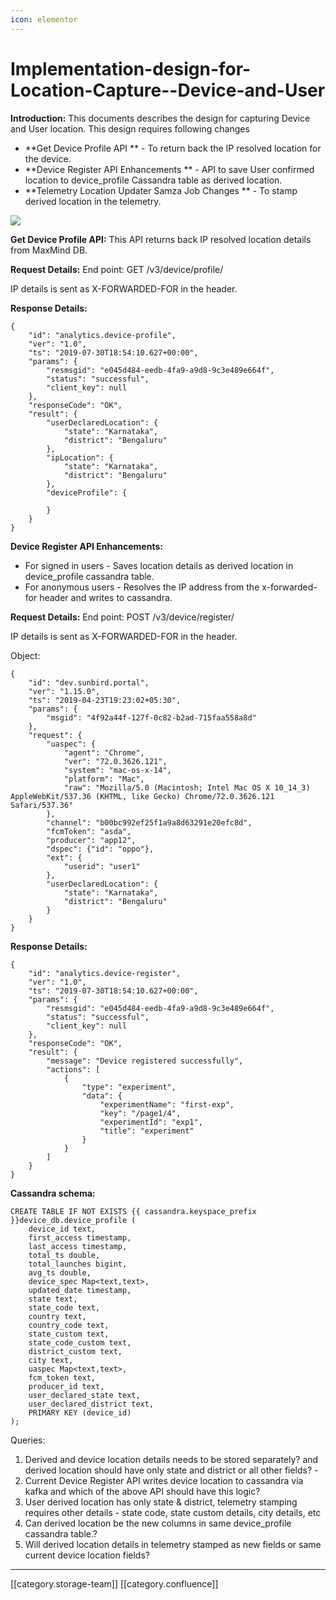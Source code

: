 ```yaml
---
icon: elementor
---
```


# Implementation-design-for-Location-Capture--Device-and-User

**Introduction:** This documents describes the design for capturing Device and User location. This design requires following changes

* \*\*Get Device Profile API \*\* - To return back the IP resolved location for the device.
* \*\*Device Register API Enhancements \*\* - API to save User confirmed location to device\_profile Cassandra table as derived location.
* \*\*Telemetry Location Updater Samza Job Changes \*\* - To stamp derived location in the telemetry.

![](../../../../.gitbook/assets/LocationCapture.jpg)

**Get Device Profile API:** This API returns back IP resolved location details from MaxMind DB.

**Request Details:** End point: GET /v3/device/profile/

IP details is sent as X-FORWARDED-FOR in the header.

**Response Details:**

```
{
    "id": "analytics.device-profile",
    "ver": "1.0",
    "ts": "2019-07-30T18:54:10.627+00:00",
    "params": {
        "resmsgid": "e045d484-eedb-4fa9-a9d8-9c3e489e664f",
        "status": "successful",
        "client_key": null
    },
    "responseCode": "OK",
    "result": {
        "userDeclaredLocation": {
            "state": "Karnataka",
            "district": "Bengaluru"
        },
        "ipLocation": {
            "state": "Karnataka",
            "district": "Bengaluru"
        },
        "deviceProfile": {

        }
    }
}
```

**Device Register API Enhancements:**

* For signed in users - Saves location details as derived location in device\_profile cassandra table.
* For anonymous users - Resolves the IP address from the x-forwarded-for header and writes to cassandra.

**Request Details:** End point: POST /v3/device/register/

IP details is sent as X-FORWARDED-FOR in the header.

Object:

```
{
    "id": "dev.sunbird.portal",
    "ver": "1.15.0",
    "ts": "2019-04-23T19:23:02+05:30",
    "params": {
        "msgid": "4f92a44f-127f-0c82-b2ad-715faa558a8d"
    },
    "request": {
        "uaspec": {
            "agent": "Chrome",
            "ver": "72.0.3626.121",
            "system": "mac-os-x-14",
            "platform": "Mac",
            "raw": "Mozilla/5.0 (Macintosh; Intel Mac OS X 10_14_3) AppleWebKit/537.36 (KHTML, like Gecko) Chrome/72.0.3626.121 Safari/537.36"
        },
        "channel": "b00bc992ef25f1a9a8d63291e20efc8d",
        "fcmToken": "asda",
        "producer": "app12",
        "dspec": {"id": "oppo"},
        "ext": {
            "userid": "user1"
        },
        "userDeclaredLocation": {
            "state": "Karnataka",
            "district": "Bengaluru"
        }
    }
}
```

**Response Details:**

```
{
    "id": "analytics.device-register",
    "ver": "1.0",
    "ts": "2019-07-30T18:54:10.627+00:00",
    "params": {
        "resmsgid": "e045d484-eedb-4fa9-a9d8-9c3e489e664f",
        "status": "successful",
        "client_key": null
    },
    "responseCode": "OK",
    "result": {
        "message": "Device registered successfully",
        "actions": [
            {
                "type": "experiment",
                "data": {
                    "experimentName": "first-exp",
                    "key": "/page1/4",
                    "experimentId": "exp1",
                    "title": "experiment"
                }
            }
        ]
    }
}
```

**Cassandra schema:**

```
CREATE TABLE IF NOT EXISTS {{ cassandra.keyspace_prefix }}device_db.device_profile (
    device_id text,
    first_access timestamp,
    last_access timestamp,
    total_ts double,
    total_launches bigint,
    avg_ts double,
    device_spec Map<text,text>,
    updated_date timestamp,
    state text,
    state_code text,
    country text,
    country_code text,
    state_custom text,
    state_code_custom text,
    district_custom text,
    city text,
    uaspec Map<text,text>,
    fcm_token text, 
    producer_id text,
    user_declared_state text,
    user_declared_district text,
    PRIMARY KEY (device_id)
);
```

Queries:

1. Derived and device location details needs to be stored separately? and derived location should have only state and district or all other fields? -&#x20;
2. Current Device Register API writes device location to cassandra via kafka and which of the above API should have this logic?
3. User derived location has only state & district, telemetry stamping requires other details - state code, state custom details, city details, etc
4. Can derived location be the new columns in same device\_profile cassandra table.?
5. Will derived location details in telemetry stamped as new fields or same current device location fields?

***

\[\[category.storage-team]] \[\[category.confluence]]
